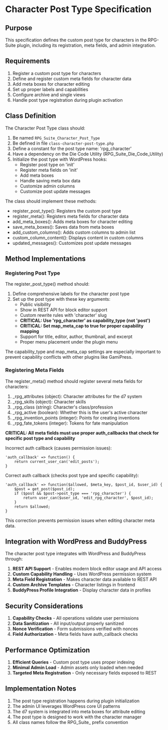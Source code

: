 # Character Post Type Specification

## Purpose
This specification defines the custom post type for characters in the RPG-Suite plugin, including its registration, meta fields, and admin integration.

## Requirements
1. Register a custom post type for characters
2. Define and register custom meta fields for character data
3. Add meta boxes for character editing
4. Set up proper labels and capabilities
5. Configure archive and single views
6. Handle post type registration during plugin activation

## Class Definition

The Character Post Type class should:
1. Be named `RPG_Suite_Character_Post_Type`
2. Be defined in file `class-character-post-type.php`
3. Define a constant for the post type name: 'rpg_character'
4. Have a dependency on the Die Code Utility (RPG_Suite_Die_Code_Utility)
5. Initialize the post type with WordPress hooks:
   - Register post type on 'init'
   - Register meta fields on 'init'
   - Add meta boxes
   - Handle saving meta box data
   - Customize admin columns
   - Customize post update messages

The class should implement these methods:
- register_post_type(): Registers the custom post type
- register_meta(): Registers meta fields for character data
- add_meta_boxes(): Adds meta boxes for character editing
- save_meta_boxes(): Saves data from meta boxes
- add_custom_columns(): Adds custom columns to admin list
- custom_column_content(): Displays content in custom columns
- updated_messages(): Customizes post update messages

## Method Implementations

### Registering Post Type

The register_post_type() method should:

1. Define comprehensive labels for the character post type
2. Set up the post type with these key arguments:
   - Public visibility
   - Show in REST API for block editor support
   - Custom rewrite rules with 'character' slug
   - **CRITICAL: Use 'rpg_character' as capability_type (not 'post')**
   - **CRITICAL: Set map_meta_cap to true for proper capability mapping**
   - Support for title, editor, author, thumbnail, and excerpt
   - Proper menu placement under the plugin menu

The capability_type and map_meta_cap settings are especially important to prevent capability conflicts with other plugins like GamiPress.

### Registering Meta Fields

The register_meta() method should register several meta fields for characters:

1. _rpg_attributes (object): Character attributes for the d7 system
2. _rpg_skills (object): Character skills
3. _rpg_class (string): Character's class/profession
4. _rpg_active (boolean): Whether this is the user's active character
5. _rpg_invention_points (integer): Points for creating inventions
6. _rpg_fate_tokens (integer): Tokens for fate manipulation

**CRITICAL: All meta fields must use proper auth_callbacks that check for specific post type and capability**

Incorrect auth callback (causes permission issues):
```
'auth_callback' => function() {
    return current_user_can('edit_posts');
}
```

Correct auth callback (checks post type and specific capability):
```
'auth_callback' => function($allowed, $meta_key, $post_id, $user_id) {
    $post = get_post($post_id);
    if ($post && $post->post_type === 'rpg_character') {
        return user_can($user_id, 'edit_rpg_character', $post_id);
    }
    return $allowed;
}
```

This correction prevents permission issues when editing character meta data.

## Integration with WordPress and BuddyPress

The character post type integrates with WordPress and BuddyPress through:

1. **REST API Support** - Enables modern block editor usage and API access
2. **Custom Capability Handling** - Uses WordPress permission system
3. **Meta Field Registration** - Makes character data available to REST API
4. **Custom Archive Templates** - Character listings in frontend
5. **BuddyPress Profile Integration** - Display character data in profiles

## Security Considerations

1. **Capability Checks** - All operations validate user permissions
2. **Data Sanitization** - All input/output properly sanitized
3. **Nonce Verification** - Form submissions verified with nonces
4. **Field Authorization** - Meta fields have auth_callback checks

## Performance Optimization

1. **Efficient Queries** - Custom post type uses proper indexing
2. **Minimal Admin Load** - Admin assets only loaded when needed
3. **Targeted Meta Registration** - Only necessary fields exposed to REST

## Implementation Notes

1. The post type registration happens during plugin initialization
2. The admin UI leverages WordPress core UI patterns
3. The d7 system is integrated into meta boxes for attribute editing
4. The post type is designed to work with the character manager
5. All class names follow the RPG_Suite_ prefix convention